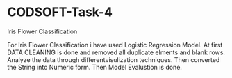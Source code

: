 # CODSOFT-Task-4
Iris Flower Classification

For Iris Flower Classification i have used Logistic Regression Model.
At first DATA CLEANING is done and removed all duplicate elments and blank rows.
Analyze the data through differentvisulization techniques.
Then converted the String into Numeric form.
Then Model Evalustion is done.
